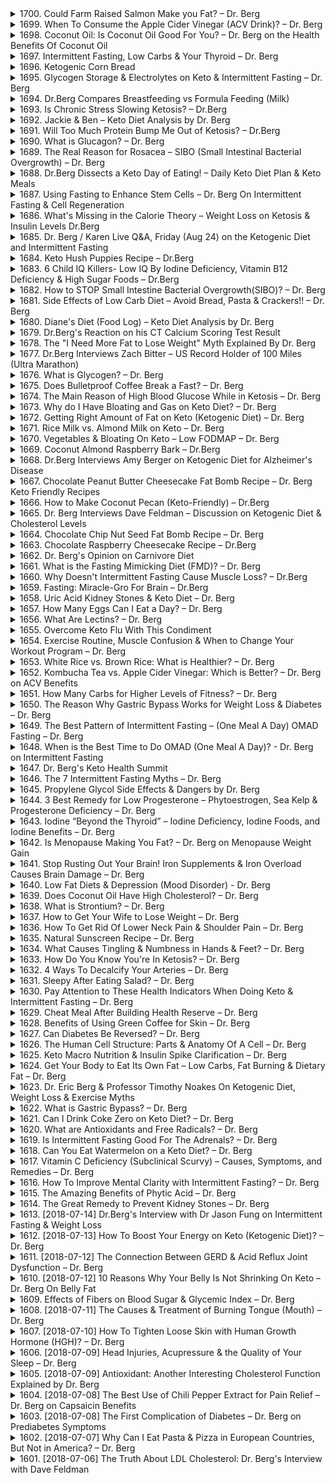 <details>
<summary>1700. Could Farm Raised Salmon Make you Fat? – Dr. Berg</summary><br>

<a href="https://www.youtube.com/watch?v=U77gb0Ihn7s" target="_blank">
    <img src="https://img.youtube.com/vi/U77gb0Ihn7s/maxresdefault.jpg" 
        alt="[Youtube]" width="200">
</a>


</details>

<details>
<summary>1699. When To Consume the Apple Cider Vinegar (ACV Drink)? – Dr. Berg</summary><br>

<a href="https://www.youtube.com/watch?v=dvx9lXwvm84" target="_blank">
    <img src="https://img.youtube.com/vi/dvx9lXwvm84/maxresdefault.jpg" 
        alt="[Youtube]" width="200">
</a>


</details>

<details>
<summary>1698. Coconut Oil: Is Coconut Oil Good For You? – Dr. Berg on the Health Benefits Of Coconut Oil</summary><br>

<a href="https://www.youtube.com/watch?v=eD_O8LqvuOw" target="_blank">
    <img src="https://img.youtube.com/vi/eD_O8LqvuOw/maxresdefault.jpg" 
        alt="[Youtube]" width="200">
</a>


</details>

<details>
<summary>1697. Intermittent Fasting, Low Carbs & Your Thyroid – Dr. Berg</summary><br>

<a href="https://www.youtube.com/watch?v=R6b8JCnRxaw" target="_blank">
    <img src="https://img.youtube.com/vi/R6b8JCnRxaw/maxresdefault.jpg" 
        alt="[Youtube]" width="200">
</a>


</details>

<details>
<summary>1696. Ketogenic Corn Bread</summary><br>

<a href="https://www.youtube.com/watch?v=Hy0YMYBmTFY" target="_blank">
    <img src="https://img.youtube.com/vi/Hy0YMYBmTFY/maxresdefault.jpg" 
        alt="[Youtube]" width="200">
</a>


</details>

<details>
<summary>1695. Glycogen Storage & Electrolytes on Keto & Intermittent Fasting – Dr. Berg</summary><br>

<a href="https://www.youtube.com/watch?v=x6LppyV2zl4" target="_blank">
    <img src="https://img.youtube.com/vi/x6LppyV2zl4/maxresdefault.jpg" 
        alt="[Youtube]" width="200">
</a>


</details>

<details>
<summary>1694. Dr.Berg Compares Breastfeeding vs Formula Feeding (Milk)</summary><br>

<a href="https://www.youtube.com/watch?v=faWcbKuymjM" target="_blank">
    <img src="https://img.youtube.com/vi/faWcbKuymjM/maxresdefault.jpg" 
        alt="[Youtube]" width="200">
</a>


</details>

<details>
<summary>1693. Is Chronic Stress Slowing Ketosis? – Dr.Berg</summary><br>

<a href="https://www.youtube.com/watch?v=9WiID7YwFVc" target="_blank">
    <img src="https://img.youtube.com/vi/9WiID7YwFVc/maxresdefault.jpg" 
        alt="[Youtube]" width="200">
</a>


</details>

<details>
<summary>1692. Jackie & Ben – Keto Diet Analysis by Dr. Berg</summary><br>

<a href="https://www.youtube.com/watch?v=MhAZ3WFWJp0" target="_blank">
    <img src="https://img.youtube.com/vi/MhAZ3WFWJp0/maxresdefault.jpg" 
        alt="[Youtube]" width="200">
</a>


</details>

<details>
<summary>1691. Will Too Much Protein Bump Me Out of Ketosis? – Dr.Berg</summary><br>

<a href="https://www.youtube.com/watch?v=rGidqAr9hM0" target="_blank">
    <img src="https://img.youtube.com/vi/rGidqAr9hM0/maxresdefault.jpg" 
        alt="[Youtube]" width="200">
</a>


</details>

<details>
<summary>1690. What is Glucagon? – Dr. Berg</summary><br>

<a href="https://www.youtube.com/watch?v=QQTUqyarPdY" target="_blank">
    <img src="https://img.youtube.com/vi/QQTUqyarPdY/maxresdefault.jpg" 
        alt="[Youtube]" width="200">
</a>


</details>

<details>
<summary>1689. The Real Reason for Rosacea – SIBO (Small Intestinal Bacterial Overgrowth) – Dr. Berg</summary><br>

<a href="https://www.youtube.com/watch?v=s0jKijiZ0Z8" target="_blank">
    <img src="https://img.youtube.com/vi/s0jKijiZ0Z8/maxresdefault.jpg" 
        alt="[Youtube]" width="200">
</a>


</details>

<details>
<summary>1688. Dr.Berg Dissects a Keto Day of Eating! – Daily Keto Diet Plan & Keto Meals</summary><br>

<a href="https://www.youtube.com/watch?v=4FPXI5DgRl0" target="_blank">
    <img src="https://img.youtube.com/vi/4FPXI5DgRl0/maxresdefault.jpg" 
        alt="[Youtube]" width="200">
</a>


</details>

<details>
<summary>1687. Using Fasting to Enhance Stem Cells – Dr. Berg On Intermittent Fasting & Cell Regeneration</summary><br>

<a href="https://www.youtube.com/watch?v=aadYEhTpeIk" target="_blank">
    <img src="https://img.youtube.com/vi/aadYEhTpeIk/maxresdefault.jpg" 
        alt="[Youtube]" width="200">
</a>


</details>

<details>
<summary>1686. What's Missing in the Calorie Theory – Weight Loss on Ketosis & Insulin Levels Dr.Berg</summary><br>

<a href="https://www.youtube.com/watch?v=iMi-49Olt20" target="_blank">
    <img src="https://img.youtube.com/vi/iMi-49Olt20/maxresdefault.jpg" 
        alt="[Youtube]" width="200">
</a>


</details>

<details>
<summary>1685. Dr. Berg / Karen Live Q&A, Friday (Aug 24) on the Ketogenic Diet and Intermittent Fasting</summary><br>

<a href="https://www.youtube.com/watch?v=ccoSnBtCtZk" target="_blank">
    <img src="https://img.youtube.com/vi/ccoSnBtCtZk/maxresdefault.jpg" 
        alt="[Youtube]" width="200">
</a>


</details>

<details>
<summary>1684. Keto Hush Puppies Recipe – Dr.Berg</summary><br>

<a href="https://www.youtube.com/watch?v=hJF6QXwtnn4" target="_blank">
    <img src="https://img.youtube.com/vi/hJF6QXwtnn4/maxresdefault.jpg" 
        alt="[Youtube]" width="200">
</a>


</details>

<details>
<summary>1683. 6 Child IQ Killers- Low IQ By Iodine Deficiency, Vitamin B12 Deficiency & High Sugar Foods – Dr.Berg</summary><br>

<a href="https://www.youtube.com/watch?v=Z-x3kDAUqdw" target="_blank">
    <img src="https://img.youtube.com/vi/Z-x3kDAUqdw/maxresdefault.jpg" 
        alt="[Youtube]" width="200">
</a>


</details>

<details>
<summary>1682. How to STOP Small Intestine Bacterial Overgrowth(SIBO)? – Dr. Berg</summary><br>

<a href="https://www.youtube.com/watch?v=UQESlxQKIm8" target="_blank">
    <img src="https://img.youtube.com/vi/UQESlxQKIm8/maxresdefault.jpg" 
        alt="[Youtube]" width="200">
</a>


</details>

<details>
<summary>1681. Side Effects of Low Carb Diet – Avoid Bread, Pasta & Crackers!! – Dr. Berg</summary><br>

<a href="https://www.youtube.com/watch?v=8NmK7wnUsio" target="_blank">
    <img src="https://img.youtube.com/vi/8NmK7wnUsio/maxresdefault.jpg" 
        alt="[Youtube]" width="200">
</a>


</details>

<details>
<summary>1680. Diane's Diet (Food Log) – Keto Diet Analysis by Dr. Berg</summary><br>

<a href="https://www.youtube.com/watch?v=tI_rzWzO4y0" target="_blank">
    <img src="https://img.youtube.com/vi/tI_rzWzO4y0/maxresdefault.jpg" 
        alt="[Youtube]" width="200">
</a>


</details>

<details>
<summary>1679. Dr.Berg's Reaction on his CT Calcium Scoring Test Result</summary><br>

<a href="https://www.youtube.com/watch?v=o16LkM95qUc" target="_blank">
    <img src="https://img.youtube.com/vi/o16LkM95qUc/maxresdefault.jpg" 
        alt="[Youtube]" width="200">
</a>


</details>

<details>
<summary>1678. The "I Need More Fat to Lose Weight"  Myth Explained By Dr. Berg</summary><br>

<a href="https://www.youtube.com/watch?v=8MIp8okFG0U" target="_blank">
    <img src="https://img.youtube.com/vi/8MIp8okFG0U/maxresdefault.jpg" 
        alt="[Youtube]" width="200">
</a>


</details>

<details>
<summary>1677. Dr.Berg Interviews Zach Bitter – US Record Holder of 100 Miles (Ultra Marathon)</summary><br>

<a href="https://www.youtube.com/watch?v=i24rs4PK9f4" target="_blank">
    <img src="https://img.youtube.com/vi/i24rs4PK9f4/maxresdefault.jpg" 
        alt="[Youtube]" width="200">
</a>


</details>

<details>
<summary>1676. What is Glycogen? – Dr. Berg</summary><br>

<a href="https://www.youtube.com/watch?v=B4eO1SM09g0" target="_blank">
    <img src="https://img.youtube.com/vi/B4eO1SM09g0/maxresdefault.jpg" 
        alt="[Youtube]" width="200">
</a>


</details>

<details>
<summary>1675. Does Bulletproof Coffee Break a Fast? – Dr. Berg</summary><br>

<a href="https://www.youtube.com/watch?v=0dC07AKODsk" target="_blank">
    <img src="https://img.youtube.com/vi/0dC07AKODsk/maxresdefault.jpg" 
        alt="[Youtube]" width="200">
</a>


</details>

<details>
<summary>1674. The Main Reason of High Blood Glucose While in Ketosis – Dr. Berg</summary><br>

<a href="https://www.youtube.com/watch?v=4y7JcA5nnxc" target="_blank">
    <img src="https://img.youtube.com/vi/4y7JcA5nnxc/maxresdefault.jpg" 
        alt="[Youtube]" width="200">
</a>


</details>

<details>
<summary>1673. Why do I Have Bloating and Gas on Keto Diet? – Dr. Berg</summary><br>

<a href="https://www.youtube.com/watch?v=rk4angIFeqQ" target="_blank">
    <img src="https://img.youtube.com/vi/rk4angIFeqQ/maxresdefault.jpg" 
        alt="[Youtube]" width="200">
</a>


</details>

<details>
<summary>1672. Getting Right Amount of Fat on Keto (Ketogenic Diet) – Dr. Berg</summary><br>

<a href="https://www.youtube.com/watch?v=MN9YEEBJR_g" target="_blank">
    <img src="https://img.youtube.com/vi/MN9YEEBJR_g/maxresdefault.jpg" 
        alt="[Youtube]" width="200">
</a>


</details>

<details>
<summary>1671. Rice Milk vs. Almond Milk on Keto – Dr. Berg</summary><br>

<a href="https://www.youtube.com/watch?v=jk2ev7Vi56s" target="_blank">
    <img src="https://img.youtube.com/vi/jk2ev7Vi56s/maxresdefault.jpg" 
        alt="[Youtube]" width="200">
</a>


</details>

<details>
<summary>1670. Vegetables & Bloating On Keto – Low FODMAP – Dr. Berg</summary><br>

<a href="https://www.youtube.com/watch?v=czSNbmn4Q5I" target="_blank">
    <img src="https://img.youtube.com/vi/czSNbmn4Q5I/maxresdefault.jpg" 
        alt="[Youtube]" width="200">
</a>


</details>

<details>
<summary>1669. Coconut Almond Raspberry Bark – Dr.Berg</summary><br>

<a href="https://www.youtube.com/watch?v=bATCIZBZaOM" target="_blank">
    <img src="https://img.youtube.com/vi/bATCIZBZaOM/maxresdefault.jpg" 
        alt="[Youtube]" width="200">
</a>


</details>

<details>
<summary>1668. Dr.Berg Interviews Amy Berger on Ketogenic Diet for Alzheimer's Disease</summary><br>

<a href="https://www.youtube.com/watch?v=AbZ_6l1DOus" target="_blank">
    <img src="https://img.youtube.com/vi/AbZ_6l1DOus/maxresdefault.jpg" 
        alt="[Youtube]" width="200">
</a>


</details>

<details>
<summary>1667. Chocolate Peanut Butter Cheesecake Fat Bomb Recipe – Dr. Berg Keto Friendly Recipes</summary><br>

<a href="https://www.youtube.com/watch?v=r09Zj2v471M" target="_blank">
    <img src="https://img.youtube.com/vi/r09Zj2v471M/maxresdefault.jpg" 
        alt="[Youtube]" width="200">
</a>


</details>

<details>
<summary>1666. How to Make Coconut Pecan (Keto-Friendly) – Dr.Berg</summary><br>

<a href="https://www.youtube.com/watch?v=Xx65WC7Bj00" target="_blank">
    <img src="https://img.youtube.com/vi/Xx65WC7Bj00/maxresdefault.jpg" 
        alt="[Youtube]" width="200">
</a>


</details>

<details>
<summary>1665. Dr. Berg Interviews Dave Feldman – Discussion on Ketogenic Diet & Cholesterol Levels</summary><br>

<a href="https://www.youtube.com/watch?v=cd10u9XUQUY" target="_blank">
    <img src="https://img.youtube.com/vi/cd10u9XUQUY/maxresdefault.jpg" 
        alt="[Youtube]" width="200">
</a>


</details>

<details>
<summary>1664. Chocolate Chip Nut Seed Fat Bomb Recipe – Dr. Berg</summary><br>

<a href="https://www.youtube.com/watch?v=7htXwca3G4w" target="_blank">
    <img src="https://img.youtube.com/vi/7htXwca3G4w/maxresdefault.jpg" 
        alt="[Youtube]" width="200">
</a>


</details>

<details>
<summary>1663. Chocolate Raspberry Cheesecake Recipe – Dr.Berg</summary><br>

<a href="https://www.youtube.com/watch?v=62QEpbfIAk4" target="_blank">
    <img src="https://img.youtube.com/vi/62QEpbfIAk4/maxresdefault.jpg" 
        alt="[Youtube]" width="200">
</a>


</details>

<details>
<summary>1662. Dr. Berg's Opinion on Carnivore Diet</summary><br>

<a href="https://www.youtube.com/watch?v=pEIKhumrIOs" target="_blank">
    <img src="https://img.youtube.com/vi/pEIKhumrIOs/maxresdefault.jpg" 
        alt="[Youtube]" width="200">
</a>


</details>

<details>
<summary>1661. What is the Fasting Mimicking Diet (FMD)? – Dr. Berg</summary><br>

<a href="https://www.youtube.com/watch?v=bbjsXdZaDqw" target="_blank">
    <img src="https://img.youtube.com/vi/bbjsXdZaDqw/maxresdefault.jpg" 
        alt="[Youtube]" width="200">
</a>


</details>

<details>
<summary>1660. Why Doesn't Intermittent Fasting Cause Muscle Loss? – Dr.Berg</summary><br>

<a href="https://www.youtube.com/watch?v=QSl5sArjcO0" target="_blank">
    <img src="https://img.youtube.com/vi/QSl5sArjcO0/maxresdefault.jpg" 
        alt="[Youtube]" width="200">
</a>


</details>

<details>
<summary>1659. Fasting: Miracle-Gro For Brain – Dr.Berg</summary><br>

<a href="https://www.youtube.com/watch?v=2-VhEwCziKA" target="_blank">
    <img src="https://img.youtube.com/vi/2-VhEwCziKA/maxresdefault.jpg" 
        alt="[Youtube]" width="200">
</a>


</details>

<details>
<summary>1658. Uric Acid Kidney Stones & Keto Diet – Dr. Berg</summary><br>

<a href="https://www.youtube.com/watch?v=CoMRcsejMGc" target="_blank">
    <img src="https://img.youtube.com/vi/CoMRcsejMGc/maxresdefault.jpg" 
        alt="[Youtube]" width="200">
</a>


</details>

<details>
<summary>1657. How Many Eggs Can I Eat a Day? – Dr. Berg</summary><br>

<a href="https://www.youtube.com/watch?v=1cki1Zttpnc" target="_blank">
    <img src="https://img.youtube.com/vi/1cki1Zttpnc/maxresdefault.jpg" 
        alt="[Youtube]" width="200">
</a>


</details>

<details>
<summary>1656. What Are Lectins? – Dr. Berg</summary><br>

<a href="https://www.youtube.com/watch?v=RmGXpjEhnLI" target="_blank">
    <img src="https://img.youtube.com/vi/RmGXpjEhnLI/maxresdefault.jpg" 
        alt="[Youtube]" width="200">
</a>


</details>

<details>
<summary>1655. Overcome Keto Flu With This Condiment</summary><br>

<a href="https://www.youtube.com/watch?v=XK6U8jEKG0M" target="_blank">
    <img src="https://img.youtube.com/vi/XK6U8jEKG0M/maxresdefault.jpg" 
        alt="[Youtube]" width="200">
</a>


</details>

<details>
<summary>1654. Exercise Routine, Muscle Confusion & When to Change Your Workout Program – Dr. Berg</summary><br>

<a href="https://www.youtube.com/watch?v=C5uQMDTJ3S8" target="_blank">
    <img src="https://img.youtube.com/vi/C5uQMDTJ3S8/maxresdefault.jpg" 
        alt="[Youtube]" width="200">
</a>


</details>

<details>
<summary>1653. White Rice vs. Brown Rice: What is Healthier? – Dr. Berg</summary><br>

<a href="https://www.youtube.com/watch?v=f_Gf7caSj-Y" target="_blank">
    <img src="https://img.youtube.com/vi/f_Gf7caSj-Y/maxresdefault.jpg" 
        alt="[Youtube]" width="200">
</a>


</details>

<details>
<summary>1652. Kombucha Tea vs. Apple Cider Vinegar: Which is Better? – Dr. Berg on ACV Benefits</summary><br>

<a href="https://www.youtube.com/watch?v=LLA0UKy_LeI" target="_blank">
    <img src="https://img.youtube.com/vi/LLA0UKy_LeI/maxresdefault.jpg" 
        alt="[Youtube]" width="200">
</a>


</details>

<details>
<summary>1651. How Many Carbs for Higher Levels of Fitness? – Dr. Berg</summary><br>

<a href="https://www.youtube.com/watch?v=tnNyVLCQM7w" target="_blank">
    <img src="https://img.youtube.com/vi/tnNyVLCQM7w/maxresdefault.jpg" 
        alt="[Youtube]" width="200">
</a>


</details>

<details>
<summary>1650. The Reason Why Gastric Bypass Works for Weight Loss & Diabetes – Dr. Berg</summary><br>

<a href="https://www.youtube.com/watch?v=s-pX3LK-C8s" target="_blank">
    <img src="https://img.youtube.com/vi/s-pX3LK-C8s/maxresdefault.jpg" 
        alt="[Youtube]" width="200">
</a>


</details>

<details>
<summary>1649. The Best Pattern of Intermittent Fasting – (One Meal A Day) OMAD Fasting – Dr. Berg</summary><br>

<a href="https://www.youtube.com/watch?v=ikGTzWPo8C0" target="_blank">
    <img src="https://img.youtube.com/vi/ikGTzWPo8C0/maxresdefault.jpg" 
        alt="[Youtube]" width="200">
</a>


</details>

<details>
<summary>1648. When is the Best Time to Do OMAD (One Meal A Day)? - Dr. Berg on Intermittent Fasting</summary><br>

<a href="https://www.youtube.com/watch?v=PtMAiV-eNMo" target="_blank">
    <img src="https://img.youtube.com/vi/PtMAiV-eNMo/maxresdefault.jpg" 
        alt="[Youtube]" width="200">
</a>


</details>

<details>
<summary>1647. Dr. Berg's Keto Health Summit</summary><br>

<a href="https://www.youtube.com/watch?v=qbSK6H6knqM" target="_blank">
    <img src="https://img.youtube.com/vi/qbSK6H6knqM/maxresdefault.jpg" 
        alt="[Youtube]" width="200">
</a>


</details>

<details>
<summary>1646. The 7 Intermittent Fasting Myths – Dr. Berg</summary><br>

<a href="https://www.youtube.com/watch?v=qy8aSwFnXwA" target="_blank">
    <img src="https://img.youtube.com/vi/qy8aSwFnXwA/maxresdefault.jpg" 
        alt="[Youtube]" width="200">
</a>


</details>

<details>
<summary>1645. Propylene Glycol Side Effects & Dangers by Dr. Berg</summary><br>

<a href="https://www.youtube.com/watch?v=A3LyWHLja_A" target="_blank">
    <img src="https://img.youtube.com/vi/A3LyWHLja_A/maxresdefault.jpg" 
        alt="[Youtube]" width="200">
</a>


</details>

<details>
<summary>1644. 3 Best Remedy for Low Progesterone – Phytoestrogen, Sea Kelp & Progesterone Deficiency – Dr. Berg</summary><br>

<a href="https://www.youtube.com/watch?v=SMSE4BYoOv4" target="_blank">
    <img src="https://img.youtube.com/vi/SMSE4BYoOv4/maxresdefault.jpg" 
        alt="[Youtube]" width="200">
</a>


</details>

<details>
<summary>1643. Iodine “Beyond the Thyroid” – Iodine Deficiency, Iodine Foods, and Iodine Benefits – Dr. Berg</summary><br>

<a href="https://www.youtube.com/watch?v=HY2rbMPhVlA" target="_blank">
    <img src="https://img.youtube.com/vi/HY2rbMPhVlA/maxresdefault.jpg" 
        alt="[Youtube]" width="200">
</a>


</details>

<details>
<summary>1642. Is Menopause Making You Fat? – Dr. Berg on Menopause Weight Gain</summary><br>

<a href="https://www.youtube.com/watch?v=A-SvpAEVMgQ" target="_blank">
    <img src="https://img.youtube.com/vi/A-SvpAEVMgQ/maxresdefault.jpg" 
        alt="[Youtube]" width="200">
</a>


</details>

<details>
<summary>1641. Stop Rusting Out Your Brain! Iron Supplements & Iron Overload Causes Brain Damage – Dr. Berg</summary><br>

<a href="https://www.youtube.com/watch?v=RngQ-xmYRN8" target="_blank">
    <img src="https://img.youtube.com/vi/RngQ-xmYRN8/maxresdefault.jpg" 
        alt="[Youtube]" width="200">
</a>


</details>

<details>
<summary>1640. Low Fat Diets & Depression (Mood Disorder) - Dr. Berg</summary><br>

<a href="https://www.youtube.com/watch?v=NB0GrObuR4Q" target="_blank">
    <img src="https://img.youtube.com/vi/NB0GrObuR4Q/maxresdefault.jpg" 
        alt="[Youtube]" width="200">
</a>


</details>

<details>
<summary>1639. Does Coconut Oil Have High Cholesterol? – Dr. Berg</summary><br>

<a href="https://www.youtube.com/watch?v=MsJwSLMEG4E" target="_blank">
    <img src="https://img.youtube.com/vi/MsJwSLMEG4E/maxresdefault.jpg" 
        alt="[Youtube]" width="200">
</a>


</details>

<details>
<summary>1638. What is Strontium? – Dr. Berg</summary><br>

<a href="https://www.youtube.com/watch?v=d3HCjw75I9Y" target="_blank">
    <img src="https://img.youtube.com/vi/d3HCjw75I9Y/maxresdefault.jpg" 
        alt="[Youtube]" width="200">
</a>


</details>

<details>
<summary>1637. How to Get Your Wife to Lose Weight – Dr. Berg</summary><br>

<a href="https://www.youtube.com/watch?v=L21XGyYSF-c" target="_blank">
    <img src="https://img.youtube.com/vi/L21XGyYSF-c/maxresdefault.jpg" 
        alt="[Youtube]" width="200">
</a>


</details>

<details>
<summary>1636. How To Get Rid Of Lower Neck Pain & Shoulder Pain – Dr. Berg</summary><br>

<a href="https://www.youtube.com/watch?v=OWys1m09JIE" target="_blank">
    <img src="https://img.youtube.com/vi/OWys1m09JIE/maxresdefault.jpg" 
        alt="[Youtube]" width="200">
</a>


</details>

<details>
<summary>1635. Natural Sunscreen Recipe – Dr. Berg</summary><br>

<a href="https://www.youtube.com/watch?v=P6S7Turdha8" target="_blank">
    <img src="https://img.youtube.com/vi/P6S7Turdha8/maxresdefault.jpg" 
        alt="[Youtube]" width="200">
</a>


</details>

<details>
<summary>1634. What Causes Tingling & Numbness in Hands & Feet? – Dr. Berg</summary><br>

<a href="https://www.youtube.com/watch?v=TDPaoQA53XQ" target="_blank">
    <img src="https://img.youtube.com/vi/TDPaoQA53XQ/maxresdefault.jpg" 
        alt="[Youtube]" width="200">
</a>


</details>

<details>
<summary>1633. How Do You Know You're In Ketosis? – Dr. Berg</summary><br>

<a href="https://www.youtube.com/watch?v=ODQmZKB98Qo" target="_blank">
    <img src="https://img.youtube.com/vi/ODQmZKB98Qo/maxresdefault.jpg" 
        alt="[Youtube]" width="200">
</a>


</details>

<details>
<summary>1632. 4 Ways To Decalcify Your Arteries – Dr. Berg</summary><br>

<a href="https://www.youtube.com/watch?v=AAdryNkArwg" target="_blank">
    <img src="https://img.youtube.com/vi/AAdryNkArwg/maxresdefault.jpg" 
        alt="[Youtube]" width="200">
</a>


</details>

<details>
<summary>1631. Sleepy After Eating Salad? – Dr. Berg</summary><br>

<a href="https://www.youtube.com/watch?v=KzCXBwD2nu8" target="_blank">
    <img src="https://img.youtube.com/vi/KzCXBwD2nu8/maxresdefault.jpg" 
        alt="[Youtube]" width="200">
</a>


</details>

<details>
<summary>1630. Pay Attention to These Health Indicators When Doing Keto & Intermittent Fasting – Dr. Berg</summary><br>

<a href="https://www.youtube.com/watch?v=SdtAFmBqcds" target="_blank">
    <img src="https://img.youtube.com/vi/SdtAFmBqcds/maxresdefault.jpg" 
        alt="[Youtube]" width="200">
</a>


</details>

<details>
<summary>1629. Cheat Meal After Building Health Reserve – Dr. Berg</summary><br>

<a href="https://www.youtube.com/watch?v=S_d36tdo1PA" target="_blank">
    <img src="https://img.youtube.com/vi/S_d36tdo1PA/maxresdefault.jpg" 
        alt="[Youtube]" width="200">
</a>


</details>

<details>
<summary>1628. Benefits of Using Green Coffee for Skin – Dr. Berg</summary><br>

<a href="https://www.youtube.com/watch?v=uqHcLekah1U" target="_blank">
    <img src="https://img.youtube.com/vi/uqHcLekah1U/maxresdefault.jpg" 
        alt="[Youtube]" width="200">
</a>


</details>

<details>
<summary>1627. Can Diabetes Be Reversed? – Dr. Berg</summary><br>

<a href="https://www.youtube.com/watch?v=NdpnAkYlWwo" target="_blank">
    <img src="https://img.youtube.com/vi/NdpnAkYlWwo/maxresdefault.jpg" 
        alt="[Youtube]" width="200">
</a>


</details>

<details>
<summary>1626. The Human Cell Structure: Parts & Anatomy Of A Cell – Dr. Berg</summary><br>

<a href="https://www.youtube.com/watch?v=Ezwe0hBdmSM" target="_blank">
    <img src="https://img.youtube.com/vi/Ezwe0hBdmSM/maxresdefault.jpg" 
        alt="[Youtube]" width="200">
</a>


</details>

<details>
<summary>1625. Keto Macro Nutrition & Insulin Spike Clarification – Dr. Berg</summary><br>

<a href="https://www.youtube.com/watch?v=lV-rEkOmDDc" target="_blank">
    <img src="https://img.youtube.com/vi/lV-rEkOmDDc/maxresdefault.jpg" 
        alt="[Youtube]" width="200">
</a>


</details>

<details>
<summary>1624. Get Your Body to Eat Its Own Fat – Low Carbs, Fat Burning & Dietary Fat – Dr. Berg</summary><br>

<a href="https://www.youtube.com/watch?v=xC1ojK3-GZM" target="_blank">
    <img src="https://img.youtube.com/vi/xC1ojK3-GZM/maxresdefault.jpg" 
        alt="[Youtube]" width="200">
</a>


</details>

<details>
<summary>1623. Dr. Eric Berg & Professor Timothy Noakes On Ketogenic Diet, Weight Loss & Exercise Myths</summary><br>

<a href="https://www.youtube.com/watch?v=v-SCOprOFVs" target="_blank">
    <img src="https://img.youtube.com/vi/v-SCOprOFVs/maxresdefault.jpg" 
        alt="[Youtube]" width="200">
</a>


</details>

<details>
<summary>1622. What is Gastric Bypass? – Dr. Berg</summary><br>

<a href="https://www.youtube.com/watch?v=Y0jh9FiVDp4" target="_blank">
    <img src="https://img.youtube.com/vi/Y0jh9FiVDp4/maxresdefault.jpg" 
        alt="[Youtube]" width="200">
</a>


</details>

<details>
<summary>1621. Can I Drink Coke Zero on Keto Diet? – Dr. Berg</summary><br>

<a href="https://www.youtube.com/watch?v=qTsufNk6a9Y" target="_blank">
    <img src="https://img.youtube.com/vi/qTsufNk6a9Y/maxresdefault.jpg" 
        alt="[Youtube]" width="200">
</a>


</details>

<details>
<summary>1620. What are Antioxidants and Free Radicals? – Dr. Berg</summary><br>

<a href="https://www.youtube.com/watch?v=Z4lMW7VfGNE" target="_blank">
    <img src="https://img.youtube.com/vi/Z4lMW7VfGNE/maxresdefault.jpg" 
        alt="[Youtube]" width="200">
</a>


</details>

<details>
<summary>1619. Is Intermittent Fasting Good For The Adrenals? – Dr. Berg</summary><br>

<a href="https://www.youtube.com/watch?v=6EctvVSwWSQ" target="_blank">
    <img src="https://img.youtube.com/vi/6EctvVSwWSQ/maxresdefault.jpg" 
        alt="[Youtube]" width="200">
</a>


</details>

<details>
<summary>1618. Can You Eat Watermelon on a Keto Diet? – Dr. Berg</summary><br>

<a href="https://www.youtube.com/watch?v=Pv9AXv2Vp14" target="_blank">
    <img src="https://img.youtube.com/vi/Pv9AXv2Vp14/maxresdefault.jpg" 
        alt="[Youtube]" width="200">
</a>


</details>

<details>
<summary>1617. Vitamin C Deficiency (Subclinical Scurvy) – Causes, Symptoms, and Remedies – Dr. Berg</summary><br>

<a href="https://www.youtube.com/watch?v=YHKuh4BedXc" target="_blank">
    <img src="https://img.youtube.com/vi/YHKuh4BedXc/maxresdefault.jpg" 
        alt="[Youtube]" width="200">
</a>


</details>

<details>
<summary>1616. How To Improve Mental Clarity with Intermittent Fasting? – Dr. Berg</summary><br>

<a href="https://www.youtube.com/watch?v=gI_aSXYntMs" target="_blank">
    <img src="https://img.youtube.com/vi/gI_aSXYntMs/maxresdefault.jpg" 
        alt="[Youtube]" width="200">
</a>


</details>

<details>
<summary>1615. The Amazing Benefits of Phytic Acid – Dr. Berg</summary><br>

<a href="https://www.youtube.com/watch?v=o-CeYlfVURs" target="_blank">
    <img src="https://img.youtube.com/vi/o-CeYlfVURs/maxresdefault.jpg" 
        alt="[Youtube]" width="200">
</a>


</details>

<details>
<summary>1614. The Great Remedy to Prevent Kidney Stones – Dr. Berg</summary><br>

<a href="https://www.youtube.com/watch?v=0O0s37hO_eQ" target="_blank">
    <img src="https://img.youtube.com/vi/0O0s37hO_eQ/maxresdefault.jpg" 
        alt="[Youtube]" width="200">
</a>


</details>

<details>
<summary>1613. [2018-07-14] Dr.Berg's Interview with Dr Jason Fung on Intermittent Fasting & Weight Loss</summary><br>

<a href="https://www.youtube.com/watch?v=T0eCiy3Z1ls" target="_blank">
    <img src="https://img.youtube.com/vi/T0eCiy3Z1ls/maxresdefault.jpg" 
        alt="[Youtube]" width="200">
</a>

### Key Themes and Insights from the Article

#### Core Theme: The Impact of Modern Snacking Habits on Health
- **Modern Snacking Culture**: The article highlights how snacking has become an integral part of daily life, driven by busy schedules and societal norms. This shift contrasts with past generations where snacking was not as prevalent.
- **Health Implications**: Excessive snacking contributes to weight gain and metabolic disorders due to increased calorie intake and disrupted eating patterns.

#### Major Concepts: The Role of Fasting in Human Physiology
- **Definition and Benefits of Fasting**: Fasting involves abstaining from food for extended periods, which can last 12-16 hours. It is rooted in evolutionary biology and offers benefits such as improved metabolic health and longevity.
- **Intermittent Fasting**: This practice, including time-restricted eating (e.g., an 8-hour feeding window), aligns with natural circadian rhythms and enhances cellular repair processes.

#### Causes of the Problem: The Misalignment of Snacking with Biological Needs
- **Influence of Social Norms**: Institutions like schools and workplaces provide snacks at irregular intervals, normalizing frequent eating despite its adverse health effects.
- **Marketing and Availability**: The ready availability of processed snacks in meetings, conferences, and schools perpetuates unhealthy habits.

#### Solutions: Promoting Healthier Eating Patterns
- **Adopt Intermittent Fasting**: Encourage periods of fasting to align with natural biological rhythms, reducing overall calorie intake and improving metabolic health.
- **Eliminate Unnecessary Snacking**: Schools, workplaces, and conferences should avoid providing snacks unless absolutely necessary.

#### Health Recommendations: Practical Steps for a Healthier Lifestyle
- **Limit Snack Intake**: Restrict snacking to three main meals daily, avoiding processed foods high in sugar and refined carbohydrates.
- **Mindful Eating Practices**: Promote awareness of hunger cues and encourage individuals to eat when truly hungry rather than out of habit or social pressure.

#### Conclusion: The Need for Cultural Change
- **Shift in Perceptions**: Recognize that snacking is not inherently healthy. Instead, it should be viewed critically as a potential contributor to poor health outcomes.
- **Collective Responsibility**: Schools, workplaces, and society at large must take responsibility to foster healthier environments by reducing unnecessary snack provision.

### Summary of the Article's Main Points

The article discusses the detrimental effects of modern snacking habits on health, emphasizing the importance of fasting and aligning eating patterns with biological needs. It advocates for a cultural shift away from constant snacking and toward practices that promote metabolic health and longevity. By addressing the root causes of poor snacking habits and providing actionable solutions, the article aims to encourage healthier lifestyles.
</details>

<details>
<summary>1612. [2018-07-13] How To Boost Your Energy on Keto (Ketogenic Diet)? – Dr. Berg</summary><br>

<a href="https://www.youtube.com/watch?v=dgUZcJAj2I8" target="_blank">
    <img src="https://img.youtube.com/vi/dgUZcJAj2I8/maxresdefault.jpg" 
        alt="[Youtube]" width="200">
</a>

### 文章重點整理

#### 核心主題
- 膳食 ketogenic diet（生酮飲食）可能導致疲勞的原因及其解決方法。
- 疲勞與線粒體功能障礙的關聯。
- 抗氧化劑在維護線粒体健康中的作用。

#### 主要觀念
1. **疲勞的原因**：
   - 達ietf adaptation phase（生酮適應期）導致的疲勞。
   - 線粒体功能障礙，如氧化壓力引起疲勞。
   - 膳食中缺乏足夠的植物營養素（phytonutrients）。

2. **線粒体功能障礙**：
   - 線粒体是細胞能量生產的核心。
   - 機能障礙導致能量產生不足，進而引起疲勞。
   - 生酮飲食和斷食可以促進線粒体健康。

3. **氧化壓力與抗氧化劑**：
   - 氧化壓力損傷線粒体DNA、蛋白質和脂質。
   - 抗ioxidants（抗氧化劑）可中和自由基，保護線粒体功能。
   - 植物營養素是重要的抗氧化劑來源。

#### 問題原因
- 生酮飲食初期適應階段的疲勞。
- 膳食中缺乏足夠的新鮮植物性食物。
- 線粒体功能障礙導致能量不足。

#### 解決方法
1. **增加植物營養素攝取**：
   - 消費新鮮蔬菜和水果，如羽衣甘藍、菠菜、aspberry等。
   - 避免高溫烹調，以保留關鍵酶和營養成分。
   - 制作植物基飲品（如蔬菜奶昔）來補充抗氧化劑。

2. **實施斷食**：
   - 減少進食窗口（6小時），增加 fasting time（18小時）。
   - 逐漸縮短進食窗口至4小時，增加 fasting time至20小時。
   - 利用斷食激發 mito autophagy（線粒体自噬）。

3. **生酮飲食的健康實施**：
   - 確保足夠的植物性食物攝取以補充抗氧化劑。
   - 減少加工食品和不健康脂肪的攝入。

#### 健康建議
- 每天攝取一杯新鮮蔬菜奶昔，如羽衣甘藍、parsley、甜菜葉和莓類。
- 減少進食窗口，增加斷食時間以促進線粒体自噬。
- 避免高溫烹調植物性食物，以保留營養價值。

#### 結論
- 生酮飲食可以改善能量生產，但需注意線粒体健康。
- 增加抗氧化劑攝取和實施斷食是提升能量的重要策略。
- 膳食中缺乏足夠的植物營養素是現代人疲勞的主要原因之一。

### Reference List
1. 文章中提到的生酮飲食與線粒体功能的研究。
2. 植物營養素在抗氧化作用中的研究。
3. 斷食對 mito autophagy（線粒体自噬）的影響。
4. 生酮飲食適應期疲勞的研究。

注：具體研究文獻需根據實際來源查找，文中未提供具體參考文獻。
</details>

<details>
<summary>1611. [2018-07-12] The Connection Between GERD & Acid Reflux Joint Dysfunction – Dr. Berg</summary><br>

<a href="https://www.youtube.com/watch?v=uqBh5Oo-dng" target="_blank">
    <img src="https://img.youtube.com/vi/uqBh5Oo-dng/maxresdefault.jpg" 
        alt="[Youtube]" width="200">
</a>

### 核心主題  
- **GERD (胃食管反流病)、酸 reflux 及其與關節健康的關係**  

---

### 主要觀念  
1. 胃的主要功能包括蛋白質消化、礦物質吸收和殺滅微生物。
2. 胃酸不足是 GERD 或 acid reflux 的主要病因，而非胃酸過多。
3. 低胃酸會影響蛋白質消化，進而影響關節健康。

---

### 問題原因  
1. **胃酸不足的原因**：  
   - 年齡增長導致胃酸分泌減少。  
   - 長期使用抗酸藥物。  
   - 低鹽飲食（氯化鈉是生成胃酸的前體）。  
   - 垃圾食品及低assium攝取（ potassium 經濟幫助胃酸生成）。  
2. **低胃酸對關節的影響**：  
   - 影響蛋白質消化，導致韌帶和肌腱脆弱。  
   - 造成關節彈性下降、磨擦及活動範圍受限。  

---

### 解決方法  
1. **增加胃酸**：  
   - **蘋果醋**：作為補充劑或飲用（如每日一次，以湯匙溶解於水）。  
   - **牛至油（Betaine Hydrochloride）**：幫助產生胃酸。  
2. **礦物質攝取**：  
   - 高assium食物（如蔬菜和水果）。  
   - 海鹽提供氯化鈉及其他礦物質，促進胃酸生成。  

---

### 健康建議  
1. **飲食調整**：  
   - 低鹽飲食需避免，改為適量攝取海鹽。  
   - 多食用高 potassium 的蔬菜和水果。  
2. **用藥注意**：  
   - 避免長期使用抗酸藥物，以免加重胃酸不足問題。  
3. **關節健康**：  
   - 通過改善胃酸分泌，間接提升蛋白質消化，增強韌帶、肌腱和軟骨的健康。  

---

### 結論  
- GERD 或 acid reflux 的主要病因是胃酸不足，而非過多。  
- 胃酸不足會影響蛋白質消化，進而導致關節問題。  
- 通過補充胃酸前體、飲食調整和適當用藥，可以改善GERD symptoms 并提升整體健康狀況。
</details>

<details>
<summary>1610. [2018-07-12] 10 Reasons Why Your Belly Is Not Shrinking On Keto – Dr. Berg On Belly Fat</summary><br>

<a href="https://www.youtube.com/watch?v=ofUEHw9PFds" target="_blank">
    <img src="https://img.youtube.com/vi/ofUEHw9PFds/maxresdefault.jpg" 
        alt="[Youtube]" width="200">
</a>

### 1. **核心主題**
   - 探讨酮症饮食（Keto Diet）与限时进食（Time-Restricted Feeding, TRF）在体重管理和整体健康中的应用。
   - 强调通过改善生活习惯和健康问题来实现有效的体重减轻。

### 2. **主要觀念**
   - 酮症饮食结合限时进食可以显著提高代谢率并促进脂肪燃烧。
   - 肥胖不仅仅是热量摄入与消耗的平衡问题，更涉及内分泌、消化系统和心理因素。
   - 健康的生活方式是实现长期体重管理和疾病预防的关键。

### 3. **問題原因**
   - **代谢失调**：现代生活方式导致代谢率下降，脂肪氧化能力减弱。
   - **饮食结构不合理**：高糖、高碳水化合物的饮食习惯导致胰岛素抵抗和脂肪堆积。
   - **消化系统问题**：缺乏足够的胃酸和胆汁分泌影响食物消化，可能导致腹胀和便秘。
   - **慢性压力与睡眠不足**：长期的压力和不良睡眠质量会扰乱内分泌系统，抑制体重减轻。

### 4. **解決方法**
   - **调整饮食结构**：采用低糖、低碳水化合物的酮症饮食，增加健康脂肪和蛋白质的摄入。
   - **实施限时进食**：通过限制每日进食时间（例如8小时内完成），提高代谢效率并促进脂肪燃烧。
   - **改善消化功能**：适量补充胃酸和胆汁支持剂，选择易于消化的食物，避免暴饮暴食。
   - **管理压力与睡眠**：采用放松技巧、规律作息时间，确保充足的高质量睡眠。
   - **治疗潜在健康问题**：针对甲状腺功能异常、激素失衡等基础疾病进行调理。

### 5. **健康建議**
   - 定期监测身体指标（如血糖、血脂、体重）以评估饮食和生活方式的调整效果。
   - 避免过度依赖药物，尤其是那些可能影响代谢和胰岛素敏感性的药物。
   - 增加运动量，特别是高强度间歇训练和有氧运动，以提升代谢率和燃烧脂肪。

### 6. **結論**
   - 通过酮症饮食和限时进食等策略，结合整体健康调理，可以有效实现体重减轻和疾病预防。
   - 改善生活习惯是一个长期而持续的过程，需要个体化的调整和专业的指导。
   - 预期在华盛顿举行的Keto Summit将提供一个交流平台，分享最新的研究成果和实践经验。
</details>

<details>
<summary>1609. Effects of Fibers on Blood Sugar & Glycemic Index – Dr. Berg</summary><br>

<a href="https://www.youtube.com/watch?v=JbfUuvjcOtQ" target="_blank">
    <img src="https://img.youtube.com/vi/JbfUuvjcOtQ/maxresdefault.jpg" 
        alt="[Youtube]" width="200">
</a>


</details>

<details>
<summary>1608. [2018-07-11] The Causes & Treatment of Burning Tongue (Mouth) – Dr. Berg</summary><br>

<a href="https://www.youtube.com/watch?v=Lwh4flKCmY0" target="_blank">
    <img src="https://img.youtube.com/vi/Lwh4flKCmY0/maxresdefault.jpg" 
        alt="[Youtube]" width="200">
</a>

### 核心主題：舌 burns 和燒灼口腔的原因及處理方法  
   - **核心主題**：舌 burns（burning tongue）和燒灼口腔的主要原因是B12 deficiency。

---

### 主要觀念  
   1. 舌 burns 是一種症狀，通常伴隨燒灼感或疼痛。  
   2. 燒灼口腔可能與其他口腔不適有關，如乾燥、刺激等。  

---

### 問題原因：導致舌 burns 和 B12缺乏的原因  
   1. **胃酸不足**：低胃酸影響B12的吸收。  
   2. ** gastric bypass手術**：此手術可能損失部分消化系統功能，影響B12吸收。  
   3. **腸道問題**：如 IBS（功能性腸胃紊亂）、Crohn's 病或其他炎症性腸病可能干擾B12吸收。  
   4. **素食或 Vegan 饮食**：B12主要來源於動物性食物，缺乏攝取易導致 deficiency。  
   5. **酒精濫用**：酒精消耗會耗盡B12儲存，並損害肝臟功能，影響吸收。  
   6. **肝臟問題**：肝臟損傷會降低對B12的吸收能力。  

---

### 解決方法：改善舌 burns 和 B12 deficiency的方法  
   1. **增加B12攝取**：  
      - 遊艇生素B12，以甲基钴胺素（methylcobalamin）為佳，避免氰基钴胺素（cyanocobalamin）。  
      - 素食者可考慮補充劑或 fortified foods。  
   2. **調整飲食**：  
      - 确保飲食中攝取足夠的B12來源，如蛋類、動物性蛋白質、乳制品等。  
      - 考慮諮詢營養師以制定適合的飲食計劃。  
   3. **治療潛在疾病**：  
      - 對低胃酸或腸道問題，應針對病因進行治療（如藥物或手術）。  
      - 管理慢性病（如Crohn's 病、肝臟疾病）以改善B12吸收。  
   4. **戒酒**：減少酒精攝取以保護肝臟功能並維持B12水平。  

---

### 健康建議  
   1. 定期檢查血紅蛋白或 B12 水平，特別是高風險族群（如素食者、胃切除術後患者）。  
   2. 避免濫用酒精，以降低B12耗竭的風險。  
   3. 如有持續的舌 burns 或口腔不適，應及時就診，找出潛在病因並治療。  

---

### 結論  
   - 舌 burns 和燒灼口腔通常是B12 deficiency的表現。  
   - B12 deficiency的原因多樣，包括胃酸不足、腸道問題、飲食限制（如素食）和酒精濫用等。  
   - 治療關鍵在於補充B12並針對潛在病因進行處理，以改善症狀並預防進一步健康問題。
</details>

<details>
<summary>1607. [2018-07-10] How To Tighten Loose Skin with Human Growth Hormone (HGH)? – Dr. Berg</summary><br>

<a href="https://www.youtube.com/watch?v=i-_Kq1f8_k0" target="_blank">
    <img src="https://img.youtube.com/vi/i-_Kq1f8_k0/maxresdefault.jpg" 
        alt="[Youtube]" width="200">
</a>

### 核心主題
- **人體生長激素（HGH）在抗衰老與皮膚彈性中的作用**
- **通過自然方式提升HGH水平以改善 loose skin**

### 主要觀念
1. **HGH的功能**：
   - 與蛋白質合成、膠原蛋白結構及關節健康有關。
   - 負責防止肌肉質量流失，促進皮膚美麗與年輕化。

2. **影響HGH的因素**：
   - **抑制因素**：壓力（皮質醇）、高糖攝取、過量胰島素、過度運動、酒精、睡眠不足。
   - **促進因素**：短暫高强度運動、間歇性斷食、健康肝脏功能。

### 啟發的原因
- HGH在年齡增長過程中逐漸降低，導致皮膚鬆弛、關節問題及整體老化現象。

### 解決方法
1. **提升HGH的策略**：
   - **運動**：短暫高强度的活動（如衝刺跑或全身性運動）能有效激發HGH。
   - **飲食調整**：間歇性斷食可顯著提高HGH水平，建議從少量餐次逐步開始。
   - **睡眠管理**：充足的睡眠是HGH分泌的重要條件。
   - **肝臟健康**：維持健康的肝臟功能是提升HGH的關鍵。

2. **避免抑制HGH的因素**：
   - 控制壓力、降低糖分攝取、避免過量蛋白質攝入、限制酒精攝取、避免過度運動。

### 健康建議
- **飲食**：選擇低糖、高蛋白質且平衡的飲食，避免頻繁進食。
- **運動**：融入短暫但激烈的運動方式，如衝刺跑或全身性訓練。
- **睡眠**：確保每晚7-9小時的高品質睡眠。
- **肝臟保健**：通過健康飲食和避免過度壓力來維持肝臟功能。

### 結論
- 通過調整生活方式、飲食習慣及運動強度，可以有效提升人體生長激素水平，從而改善皮膚鬆弛問題，延緩老化過程。自然方法相較於注射HGH更安全且副作用少。

---

**摘要**
本文探討了人體生長激素（HGH）在抗衰老和改善 loose skin 中的重要作用，分析了影響其分泌的主要因素，包括壓力、血糖水平、運動強度及睡眠品質等。文中提出通過短暫高强度運動、間歇性斷食、充足睡眠和健康肝臟功能來提升HGH水平的策略，同時建議避免高糖飲食、酒精攝取和過度運動以防止HGH分泌受抑。總結而言，自然提升HGH的方法能有效改善皮膚彈性和延缓老化。
</details>

<details>
<summary>1606. [2018-07-09] Head Injuries, Acupressure & the Quality of Your Sleep – Dr. Berg</summary><br>

<a href="https://www.youtube.com/watch?v=370pZvZ3_S8" target="_blank">
    <img src="https://img.youtube.com/vi/370pZvZ3_S8/maxresdefault.jpg" 
        alt="[Youtube]" width="200">
</a>

### 文章整理：cranial release technique 的應用與效果

---

#### 一、核心主題  
- 探讨cranial release（顱骨釋放技術）在治療受過傷害或壓力的患者中的應用及其效果。

---

#### 二、主要觀念  
1. **cranial release technique**：一種用於調整顱骨與頸椎之間關節的手法，幫助恢復頭部結構的平衡。
2. **Injury and Trauma Effects**：受傷或創傷會導致顱骨僵硬和壓力積累，影響神經功能和整體健康。
3. **Stress Relief**：cranial release 可以解除因壓力造成的肌肉緊張，改善頭痛、睡眠障礙等症狀。

---

#### 三、問題原因  
1. 頭部受傷（如運動中受到的碰撞或跌倒）會導致顱骨關節僵硬。
2. 經絡阻塞和肌肉緊張會影響神經功能，導致頭痛、注意力不集中等症狀。
3. 長期壓力會造成身體僵硬和能量積累，影響整體健康。

---

#### 四、解決方法  
1. **cranial release technique**：通過輕柔的手法調整顱骨與頸椎的關節，解除壓力。
2. **Muscle Tension Relief**：針對受傷部位進行按壓和拉伸，改善肌肉緊張。
3. **Compression Release**：解除因舊 injury造成的頭部 compression，恢復正常結構。

---

#### 五、健康建議  
1. 定期接受cranial release treatment，特別是有過头部或頸部受傷史的人。
2. 學習壓力管理技巧，以避免長期壓力導致的身體僵硬和能量積累。
3. 注意頭部保護，避免再次受到外力沖擊。

---

#### 六、結論  
- cranial release technique 是一種有效的自然療法，能夠幫助患者解除因受傷或壓力造成的身體 stiffness 和 tension。
- 通過這種方法，患者可以獲得更好的睡眠品質和整體健康狀況。
</details>

<details>
<summary>1605. [2018-07-09] Antioxidant: Another Interesting Cholesterol Function Explained by Dr. Berg</summary><br>

<a href="https://www.youtube.com/watch?v=yyyeBuSTCwE" target="_blank">
    <img src="https://img.youtube.com/vi/yyyeBuSTCwE/maxresdefault.jpg" 
        alt="[Youtube]" width="200">
</a>

### 核心主題：膽固醇的功能與其抗氧化特性
- 胆固醇具有抗氧化作用，能夠抵禦氧化應激並修復組織。
- 胆固醇是合成激素（如性激素和皮質醇）的前體物質。
- 它也參與維生素D和胆汁的生成，對消化功能至關重要。

### 主要觀念：膽固醇的來源與人體需求
- 人體內的膽固醇 synthesis量遠高於飲食攝取量（約三倍）。
- 飲食中含有的膽固醇主要來源包括蛋黃、動物蛋白質、魚類和海鮮等。

### 誤解澄清：低密度脂蛋白（LDL）的作用
- LDL通常被錯誤地稱為「壞膽固醇」，其實它是運輸胆固鹎和其他物質的載體。
- LDL在動脈修復過程中扮演重要角色，幫助修補受損的血管壁。

### 問題原因：氧化應激的來源
- 氧化應激是由炎症性食物（如 vegetable oils、精緻穀物）和不良生活方式（如吸煙）引起的。
- 鉄質過剩（如食品添加的鐵）也可能導致氧化損傷。

### 解決方法：避免氧化應激的策略
- 減少攝取-inflammatory foods，如 vegetable oils、糖分、精緻穀物和反式脂肪。
- 通過健康飲食和生活方式來降低氧化壓力，從而減少膽固醇修復需求。

### 健康建議：酮genesis與健康代謝
- 提倡健康的酮ogenesis方式，避免 Keto flu 和其他常見副作用。
- 推荐結合酮ogenesis、間歇性禁食和其他健康習慣以最大化效果。

### 結論：
- 胆固醇並非有害物質，而是身體的重要修復工具。
- 關鍵在於通過飲食和生活方式的調整來避免不必要的氧化應激，從而降低膽固醇的需求。
</details>

<details>
<summary>1604. [2018-07-08] The Best Use of Chili Pepper Extract for Pain Relief – Dr. Berg on Capsaicin Benefits</summary><br>

<a href="https://www.youtube.com/watch?v=2_t0DhlZ-P4" target="_blank">
    <img src="https://img.youtube.com/vi/2_t0DhlZ-P4/maxresdefault.jpg" 
        alt="[Youtube]" width="200">
</a>

### 核心主題  
- 探讨辣椒提取物（*Capsaicin*）在疼痛 relief 和其他健康方面的潜在作用和安全性。

---

### 主要觀念  
1. **活性成分**：辣椒提取物中的主要有效成分是 *Capsaicin*，它具有阻斷感覺神經信號的作用，特別是在疼痛和炎症反應中。  
2. **應用範圍**：  
   - 骨骼肌肉系統的疾病：如關節炎（類風濕性關節炎、骨質增生性關節炎）。  
   - 神經系統疾病：如神經痛（周邊神經病、糖尿病足部神經病變）、三叉神經痛、疱疹後神経痛。  
   - 鼻腔和頭痛相關問題：改善鼻腔分泌物和 sinus headaches。  
3. **劑量途徑**：  
   - 痛症管理：建議口服，避免空腹服用，以减少胃腸不適。  
   - 局部使用：少量塗於皮膚，用於測試反應。  

---

### 問題原因  
- 辣椒提取物的熱性質使其不适合直接外用，可能引起皮膚刺激或灼燒感。  
- 口服時若劑量不當或空腹服用，可能導致胃腸道不適。  

---

### 解決方法  
1. **劑量控制**：遵循產品標籤建議的劑量，避免過量使用。  
2. **口服注意事項**：與食物同食以降低刺激性，特別是空腹時不宜服用。  
3. **局部測試**：首次使用前可在小面積皮膚上進行敏感性測試。  

---

### 健康建議  
- 使用辣椒提取物前，建議諮詢醫療專業人員，確保其適合個人健康狀況。  
- 選擇信譽良好的產品，避免劣質或不純的辣椒提取物。  

---

### 結論  
- 辣椒提取物（*Capsaicin*）作為一種自然療法，在疼痛管理和炎症治療中具有潛力，但需注意劑量和使用方法以確保安全性和有效性。
</details>

<details>
<summary>1603. [2018-07-08] The First Complication of Diabetes – Dr. Berg on Prediabetes Symptoms</summary><br>

<a href="https://www.youtube.com/watch?v=qUKVyzVabiI" target="_blank">
    <img src="https://img.youtube.com/vi/qUKVyzVabiI/maxresdefault.jpg" 
        alt="[Youtube]" width="200">
</a>

### 核心主題：糖尿病前期與糖化終毒物（Glycation End Products, AGEs）的危害及管理

#### 主要觀念：
1. **血糖控制的重要性**：
   - 糖尿病的早期階段是血糖異常，即高胰島素血症導致血糖先降低至正常水平，然後逐步上升，最終發展為糖尿病。
   
2. **糖化反應（Glycation）**：
   - 糖化是指糖分與蛋白質或脂肪結合形成的糖化終毒物（AGEs），這些物質會對人體組織造成損害。
   - 糖化的來源包括食物中的高糖、高脂或糖蛋白質組合，以及機體內的高血糖環境。

3. **食物中AGEs的例子**：
   - 加工食品如冰淇淋、甜甜圈、熱狗、薯條等富含AGEs的食物會加重糖化反應。
   - 果糖（Fructose）攝入會顯著增加糖化的風險，其效果可能是其他糖分的10倍。

4. **藥物的作用與局限**：
   - 糖尿病治療藥物雖然能降低血糖，但這些糖分並未被完全排出，而是儲存在體內的不同部位，久而久之會造成內部組織的損傷。
   - 這種「隱藏」的糖分堆積是糖尿病併發症的主要原因之一。

#### 問題原因：
1. **AGEs的危害**：
   - 糖化終毒物（AGEs）會破壞蛋白質、脂肪和核酸，導致腎臟病變、神經損傷、視網膜病变等糖尿病併發症。
   
2. **藥物治療的不足**：
   - 目前的糖尿病治療主要著重於降低血糖，但忽略了過量糖分在體內積累所引起的長期損害。

#### 解決方法：
1. **飲食調整**：
   - 減少攝取高糖、高脂和加工食品。
   - 限制果糖的攝入，尤其是來源於加工食品中的果糖。

2. **血糖管理**：
   - 適當控制血糖水平，避免過高的胰島素分泌導致AGEs的形成。
   
3. **生活方式改善**：
   - 維持健康體重，增加身體活動量，以降低血糖和AGEs的生成。

#### 健康建議：
1. **飲食選擇**：
   - 選擇低糖、低脂、未加工的食物，如蔬菜、水果（低GI）、瘦肉蛋白質和全穀物。
   - 減少攝取煎炸、焙烤和高溫處理的食品。

2. **定期檢查**：
   - 定期監測血糖水平，早期發現血糖異常，採取措施防止進一步惡化。

3. **諮詢專業人員**：
   - 在營養師或 врача 的指導下制定飲食計劃，並結合藥物治療以達到最佳效果。

#### 結論：
糖尿病的前期階段和AGEs的形成是導致併發症的主要原因。通過飲食控制、血糖管理和健康的生活方式，可以有效減輕病情進展。然而，目前的藥物治療雖然能降低血糖，但未能完全解決糖分在體內積累的問題，因此需要多管齊下的綜合管理策略來改善糖尿病患者的整體健康狀況。
</details>

<details>
<summary>1602. [2018-07-07] Why Can I Eat Pasta & Pizza in European Countries, But Not in America? – Dr. Berg</summary><br>

<a href="https://www.youtube.com/watch?v=X6GMuG7NISQ" target="_blank">
    <img src="https://img.youtube.com/vi/X6GMuG7NISQ/maxresdefault.jpg" 
        alt="[Youtube]" width="200">
</a>

### 小節整理：為何歐洲人到美國後吃麵食會腹脹？

---

#### **核心主題**
- 本文探討了為什麼移居美國的歐洲人在食用 pasta、pizza 等穀物時會感到腹脹，而在家鄉卻不會。

---

#### **主要觀念**
1. **谷物攝取問題**  
   - 在美國、加拿大和英國等地，榖物通常經過「强化」（fortification），即添加鐵和其他B群維生素。  
2. **強化劑的影響**  
   - 添加的鐵元素會在體內累積，引發氧化應激反應，損害組織並擾亂腸道菌群平衡。  
3. **基因改造 organism (GMO) 的影響**  
   - 美國榖物和添加的維生素可能來自基改作物，這些作物常含有除草劑殘留，進一步影響消化系統。

---

#### **問題原因**
1. **鐵元素的毒性累積**  
   - 人體每天只能排出微量鐵，長期攝取過量會導致氧化傷害，特別是針對胰島素敏感組織（如動脈壁、腦部和胰臟）。  
2. **B維生素來源的安全性問題**  
   - 美國榖物中添加的B維生素通常來自基改酵母，而這些酵母可能攝入基改玉米製成的葡萄糖，導致除草劑殘留。  
3. **腸道不適**  
   - 鐵元素和B維生素的過量攝取會擾亂腸道菌群平衡，導致腹脹和其他消化問題。

---

#### **健康建議**
1. **限制榖物攝取**  
   - 尤其是加工穀物，因其添加了不必要的營養成分且可能對健康有害。  
2. **選擇未強化的食物**  
   - 選擇無基改、未強化的食品，以降低攝取有害 additives的風險。  
3. **增強鐵排出能力**  
   - 通過攝取富含維生素C的食物來促進鐵吸收和排出，避免鐵過量累積。  

---

#### **結論**
- 美國榖物的「强化」政策導致了歐洲移民在食用後出現消化問題。  
- 解決方案包括限制加工穀物攝取、選擇未強化的食品以及注意營養均衡。
</details>

<details>
<summary>1601. [2018-07-06] The Truth About LDL Cholesterol: Dr. Berg's Interview with Dave Feldman</summary><br>

<a href="https://www.youtube.com/watch?v=eVALtn7atVk" target="_blank">
    <img src="https://img.youtube.com/vi/eVALtn7atVk/maxresdefault.jpg" 
        alt="[Youtube]" width="200">
</a>

### 文章重點整理

#### 核心主題  
- 探讨酮egenic饮食对血脂代谢的影响及其健康意义。  

#### 主要觀念  
1. **酮egenic饮食的动态性**：血清胆固醇水平在酮egenic饮食下具有高度可变性，可能在短时间内显著波动。  
2. **快閃族肥ilitrates的重要性**：进行空腹血脂检测以获得准确结果，避免餐后脂肪对血液的影响。  

#### 問題原因  
- 未遵循 fasting 指南可能导致血脂检测结果偏差。  
- 过度关注单一指标（如LDL）而忽视整体代谢状况。  

#### 解決方法  
1. **空腹血檢**：建议进行12-14小时的水禁食后检测血脂，以获得可靠数据。  
2. **動態監測**：定期跟踪血脂变化，了解身体对饮食调整的反应。  
3. **整體代谢评估**：关注整体能量代谢而非单一指标，如LDL或HDL。  

#### 健康建議  
1. **酮egenic飲食策略**：  
   - 保持低胰岛素水平，促进脂肪分解和酮体生成。  
   - 若出现代谢适应性问题，逐步调整饮食结构。  

2. **血檢注意事項**：  
   - 确保在空腹状态下进行血脂检测以避免餐后影响。  
   - 与医生讨论个人代谢状况及检测频率。  

3. **生活方式建議**：  
   - 增加身體活動量，促進代謝 flexibility。  
   - 注意飲食多樣化，平衡宏量營養素攝取。  

#### 總結  
酮egenic饮食对血脂代谢具有显著影响，但其效果因人而異。通过空腹检测、动态监测和整体代谢评估，可以更好地了解个人健康狀況並制定相應策略。
</details>


